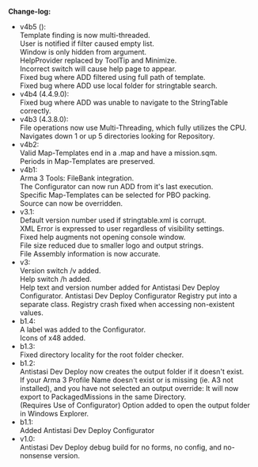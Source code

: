 **Change-log:**
* v4b5 ():<br/>
Template finding is now multi-threaded.<br/>
User is notified if filter caused empty list.<br/>
Window is only hidden from argument.<br/>
HelpProvider replaced by ToolTip and Minimize.<br/>
Incorrect switch will cause help page to appear.<br/>
Fixed bug where ADD filtered using full path of template.<br/>
Fixed bug where ADD use local folder for stringtable search.<br/>
* v4b4 (4.4.9.0):<br/>
Fixed bug where ADD was unable to navigate to the StringTable correctly.<br/>
* v4b3 (4.3.8.0):<br/>
File operations now use Multi-Threading, which fully utilizes the CPU.<br/>
Navigates down 1 or up 5 directories looking for Repository.<br/>
* v4b2:<br/>
Valid Map-Templates end in a .map and have a mission.sqm.<br/>
Periods in Map-Templates are preserved.<br/>
* v4b1:<br/>
Arma 3 Tools: FileBank integration.<br/>
The Configurator can now run ADD from it's last execution.<br/>
Specific Map-Templates can be selected for PBO packing.<br/>
Source can now be overridden.<br/>
* v3.1:<br/>
Default version number used if stringtable.xml is corrupt.<br/>
XML Error is expressed to user regardless of visibility settings.<br/>
Fixed help augments not opening console window.<br/>
File size reduced due to smaller logo and output strings.<br/>
File Assembly information is now accurate.<br/>
* v3:<br/>
Version switch /v added.<br/>
Help switch /h added.<br/>
Help text and version number added for Antistasi Dev Deploy Configurator. Antistasi Dev Deploy Configurator Registry put into a separate class. Registry crash fixed when accessing non-existent values.<br/>
* b1.4:<br/>
A label was added to the Configurator.<br/>
Icons of x48 added.<br/>
* b1.3:<br/>
Fixed directory locality for the root folder checker.<br/>
* b1.2:<br/>
Antistasi Dev Deploy now creates the output folder if it doesn't exist.<br/>
If your Arma 3 Profile Name doesn't exist or is missing (ie. A3 not installed), and you have not selected an output override: It will now export to PackagedMissions in the same Directory.<br/>
(Requires Use of Configurator) Option added to open the output folder in Windows Explorer.<br/>
* b1.1:<br/>
Added Antistasi Dev Deploy Configurator<br/>
* v1.0:<br/>
Antistasi Dev Deploy debug build for no forms, no config, and no-nonsense version.<br/>